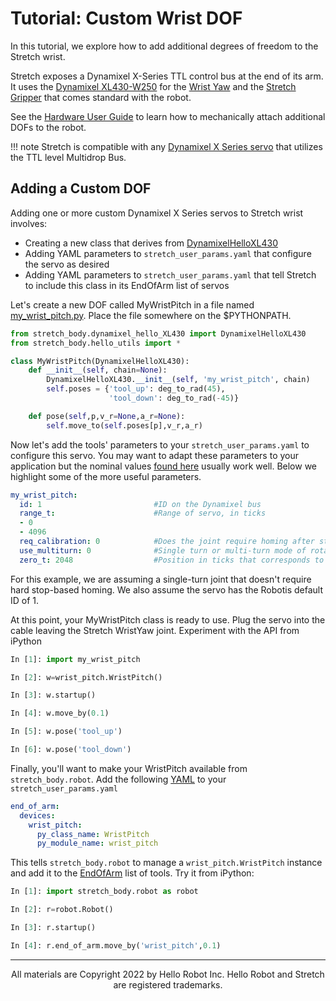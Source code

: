 
# Tutorial: Custom Wrist DOF

In this tutorial, we explore how to add additional degrees of freedom to the Stretch wrist. 

Stretch exposes a Dynamixel X-Series TTL control bus at the end of its arm. It uses the [Dynamixel XL430-W250](https://emanual.robotis.com/docs/en/dxl/x/xl430-w250/) for the [Wrist Yaw](https://github.com/hello-robot/stretch_body/blob/master/body/stretch_body/wrist_yaw.py) and the [Stretch Gripper](https://github.com/hello-robot/stretch_body/blob/master/body/stretch_body/stretch_gripper.py) that comes standard with the robot. 

See the [Hardware User Guide](https://docs.hello-robot.com/0.2/stretch-hardware-guides/docs/hardware_guide_re2/#wrist-tool-plate) to learn how to mechanically attach additional DOFs to the robot.

!!! note
    Stretch is compatible with any [Dynamixel X Series servo](https://emanual.robotis.com/docs/en/dxl/x/) that utilizes the TTL level Multidrop Bus.

## Adding a Custom DOF

Adding one or more custom Dynamixel X Series servos to Stretch wrist involves:

* Creating a new class that derives from [DynamixelHelloXL430](https://github.com/hello-robot/stretch_body/blob/master/body/stretch_body/dynamixel_hello_XL430.py)
* Adding YAML parameters to `stretch_user_params.yaml` that configure the servo as desired
* Adding YAML parameters to `stretch_user_params.yaml` that tell Stretch to include this class in its EndOfArm list of servos

Let's create a new DOF called MyWristPitch in a file named [my_wrist_pitch.py](./custom_wrist_dof/my_wrist_pitch.py). Place the file somewhere on the $PYTHONPATH.

```python
from stretch_body.dynamixel_hello_XL430 import DynamixelHelloXL430
from stretch_body.hello_utils import *

class MyWristPitch(DynamixelHelloXL430):
    def __init__(self, chain=None):
        DynamixelHelloXL430.__init__(self, 'my_wrist_pitch', chain)
        self.poses = {'tool_up': deg_to_rad(45),
                      'tool_down': deg_to_rad(-45)}

    def pose(self,p,v_r=None,a_r=None):
        self.move_to(self.poses[p],v_r,a_r)
```

Now let's add the tools' parameters to your `stretch_user_params.yaml` to configure this servo. You may want to adapt these parameters to your application but the nominal values [found here](./custom_wrist_dof/stretch_user_params.yaml) usually work well. Below we highlight some of the more useful parameters.

```yaml
my_wrist_pitch:
  id: 1							#ID on the Dynamixel bus
  range_t:						#Range of servo, in ticks
  - 0
  - 4096
  req_calibration: 0			#Does the joint require homing after startup
  use_multiturn: 0				#Single turn or multi-turn mode of rotation
  zero_t: 2048					#Position in ticks that corresponds to zero radians
```

For this example, we are assuming a single-turn joint that doesn't require hard stop-based homing. We also assume the servo has the Robotis default ID of 1.

At this point, your MyWristPitch class is ready to use. Plug the servo into the cable leaving the Stretch WristYaw joint. Experiment with the API from iPython

```python
In [1]: import my_wrist_pitch

In [2]: w=wrist_pitch.WristPitch()

In [3]: w.startup()

In [4]: w.move_by(0.1)

In [5]: w.pose('tool_up')

In [6]: w.pose('tool_down')
```

Finally, you'll want to make your WristPitch available from `stretch_body.robot`. Add the following [YAML](./custom_wrist_dof/stretch_user_params.yaml) to your `stretch_user_params.yaml`

```yaml
end_of_arm:
  devices:
    wrist_pitch:
      py_class_name: WristPitch
      py_module_name: wrist_pitch
```

This tells `stretch_body.robot` to manage a `wrist_pitch.WristPitch` instance and add it to the [EndOfArm](https://github.com/hello-robot/stretch_body/blob/master/body/stretch_body/end_of_arm.py) list of tools. Try it from iPython:

```python
In [1]: import stretch_body.robot as robot

In [2]: r=robot.Robot()

In [3]: r.startup()

In [4]: r.end_of_arm.move_by('wrist_pitch',0.1)

```

------
<div align="center"> All materials are Copyright 2022 by Hello Robot Inc. Hello Robot and Stretch are registered trademarks.</div>

